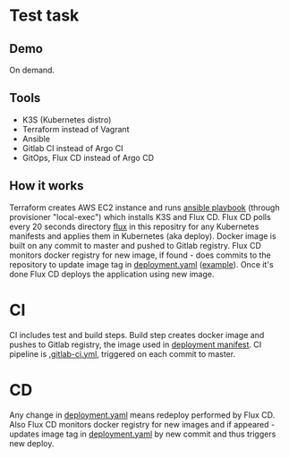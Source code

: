 # Test task

## Demo
On demand.

## Tools
- K3S (Kubernetes distro)
- Terraform instead of Vagrant
- Ansible
- Gitlab CI instead of Argo CI
- GitOps, Flux CD instead of Argo CD

## How it works
Terraform creates AWS EC2 instance and runs [ansible playbook](ansible/test-task.yaml) (through provisioner "local-exec") which installs K3S and Flux CD. Flux CD polls every 20 seconds directory [flux](flux) in this repositry for any Kubernetes manifests and applies them in Kubernetes (aka deploy). Docker image is built on any commit to master and pushed to Gitlab registry. Flux CD monitors docker registry for new image, if found - does commits to the repository to update image tag in [deployment.yaml](flux/deployment.yaml#L22) ([example](https://gitlab.com/alexk2000/test-task/-/commit/db455ff8d3a96d29911073fe9e142f19b38183e3)). Once it's done Flux CD deploys the application using new image.

# CI
CI includes test and build steps. Build step creates docker image and pushes to Gitlab registry, the image used in [deployment manifest](flux/deployment.yaml#L22). CI pipeline is [.gitlab-ci.yml](.gitlab-ci.yml), triggered on each commit to master.

# CD
Any change in [deployment.yaml](flux/deployment.yaml) means redeploy performed by Flux CD. Also Flux CD monitors docker registry for new images and if appeared - updates image tag in [deployment.yaml](flux/deployment.yaml#L22) by new commit and thus triggers new deploy.

